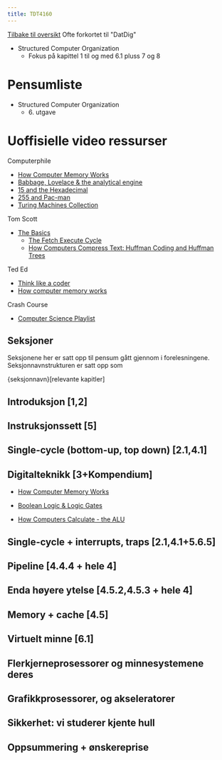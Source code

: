 ```yaml
---
title: TDT4160
---
```

[Tilbake til oversikt](../README.md)
Ofte forkortet til "DatDig"

- Structured Computer Organization
  - Fokus på kapittel 1 til og med 6.1 pluss 7 og 8

# Pensumliste

- Structured Computer Organization
  - 6\. utgave

# Uoffisielle video ressurser

Computerphile

- [How Computer Memory Works](https://youtube.com/playlist?list=PLzH6n4zXuckoxFPyhsMOYMGqyZOeN2SDJ&si=x5E5w5wg02c06zpB)
- [Babbage, Lovelace & the analytical engine](https://www.youtube.com/playlist?list=PLzH6n4zXuckqKMcpQANsyPJId7jkxq7g8)
- [15 and the Hexadecimal](https://youtu.be/9xbJ3enqLnA?si=ZdU1SWa-hzWmZ_M_)
- [255 and Pac-man](https://youtu.be/umYvFdU54Po?si=GU43oC2BRLShJ1HX)
- [Turing Machines Collection](https://youtube.com/playlist?list=PLzH6n4zXuckrEzV0CB1xXbSdsP_a7VUoK&si=k8Z--Dv7hTXRoQkg)

Tom Scott

- [The Basics](https://youtube.com/playlist?list=PL96C35uN7xGLLeET0dOWaKHkAlPsrkcha&si=LDbIqC2qgGpTj8hg)
  - [The Fetch Execute Cycle](https://youtu.be/Z5JC9Ve1sfI?si=scKpKSnnGlIoXz9x)
  - [How Computers Compress Text: Huffman Coding and Huffman Trees](https://youtu.be/JsTptu56GM8?si=VyApjKw2-5ocrwjb)

Ted Ed

- [Think like a coder](https://www.youtube.com/playlist?list=PLJicmE8fK0EgogMqDYMgcADT1j5b911or)
- [How computer memory works](https://youtu.be/p3q5zWCw8J4?si=JkzrM20l84h01GE-)

Crash Course

- [Computer Science Playlist](https://youtube.com/playlist?list=PL8dPuuaLjXtNlUrzyH5r6jN9ulIgZBpdo&si=23cVKIy23JW3yIFq)

## Seksjoner

Seksjonene her er satt opp til pensum gått gjennom i forelesningene.
Seksjonnavnstrukturen er satt opp som

{seksjonnavn}[relevante kapitler]

## Introduksjon [1,2]

## Instruksjonssett [5]

## Single-cycle (bottom-up, top down) [2.1,4.1]

## Digitalteknikk [3+Kompendium]

- [How Computer Memory Works](https://youtube.com/playlist?list=PLzH6n4zXuckoxFPyhsMOYMGqyZOeN2SDJ&si=x5E5w5wg02c06zpB)

- [Boolean Logic & Logic Gates](https://youtu.be/gI-qXk7XojA?si=GGFaqYRWtsfgCX1p)
- [How Computers Calculate - the ALU](https://youtu.be/1I5ZMmrOfnA?si=EnLRyHWamUQn1tre)

## Single-cycle + interrupts, traps [2.1,4.1+5.6.5]

## Pipeline [4.4.4 + hele 4]

## Enda høyere ytelse [4.5.2,4.5.3 + hele 4]

## Memory + cache [4.5]

## Virtuelt minne [6.1]

## Flerkjerneprosessorer og minnesystemene deres

## Grafikkprosessorer, og akseleratorer

## Sikkerhet: vi studerer kjente hull

## Oppsummering + ønskereprise
